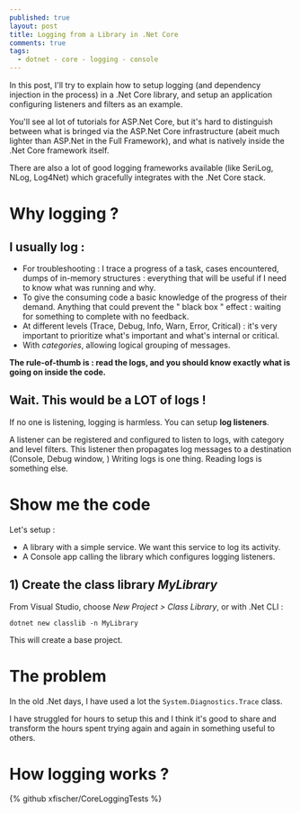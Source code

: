 ```yaml
---
published: true
layout: post
title: Logging from a Library in .Net Core
comments: true
tags:
  - dotnet - core - logging - console
---
```

In this post, I'll try to explain how to setup logging (and dependency injection in the process) in a .Net Core library, and setup an application configuring listeners and filters as an example.

You'll see al lot of tutorials for ASP.Net Core, but it's hard to distinguish between what is bringed via the ASP.Net Core infrastructure (abeit much lighter than ASP.Net in the Full Framework), and what is natively inside the .Net Core framework itself.

There are also a lot of good logging frameworks available (like SeriLog, NLog, Log4Net) which gracefully integrates with the .Net Core stack.

# Why logging ?

## I usually log :

- For troubleshooting : I trace a progress of a task, cases encountered, dumps of in-memory structures : everything that will be useful if I need to know what was running and why.
- To give the consuming code a basic knowledge of the progress of their demand. Anything that could prevent the " black box " effect : waiting for something to complete with no feedback.
- At different levels (Trace, Debug, Info, Warn, Error, Critical) : it's very important to prioritize what's important and what's internal or critical.
- With *categories*, allowing logical grouping of messages.

**The rule-of-thumb is : read the logs, and you should know exactly what is going on inside the code.**

## Wait. This would be a LOT of logs !

If no one is listening, logging is harmless. You can setup  **log listeners**.

A listener can be registered and configured to listen to logs, with category and level filters. This listener then propagates log messages to a destination (Console, Debug window, ) Writing logs is one thing. Reading logs is something else.

# Show me the code

Let's setup :

- A library with a simple service. We want this service to log its activity.
- A Console app calling the library which configures logging listeners.

## 1) Create the class library *MyLibrary*

From Visual Studio, choose *New Project > Class Library*,
or with .Net CLI :
```
dotnet new classlib -n MyLibrary
```
This will create a base project.

# The problem
In the old .Net days, I have used a lot the ```System.Diagnostics.Trace``` class.

I have struggled for hours to setup this and I think it's good to share and transform the hours spent trying again and again in something useful to others.

# How logging works ?


{% github xfischer/CoreLoggingTests %}
